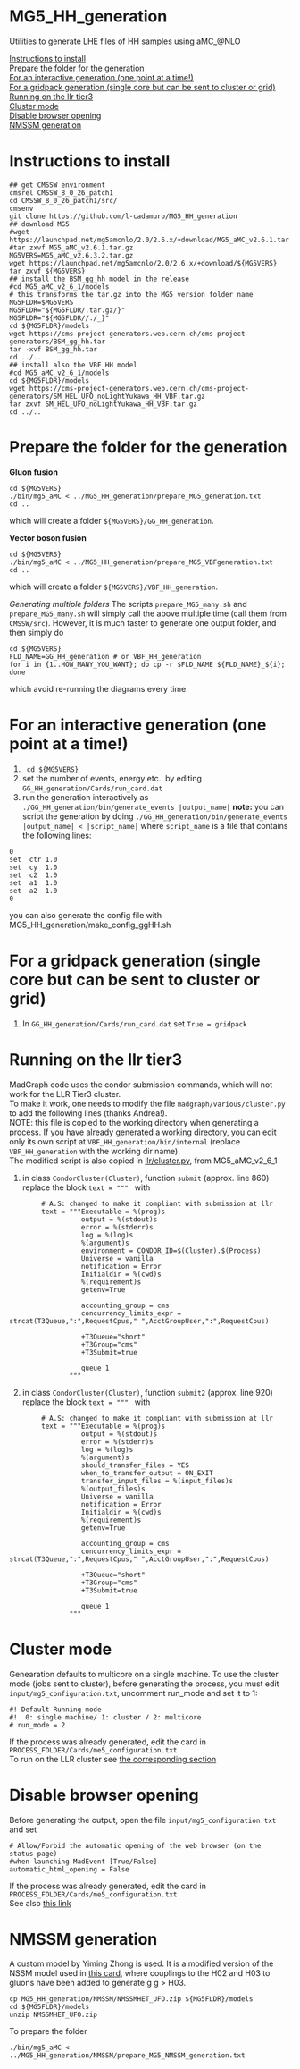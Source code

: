 # MG5_HH_generation
Utilities to generate LHE files of HH samples using aMC_@NLO

[Instructions to install](#instructions-to-install)  
[Prepare the folder for the generation](#prepare-the-folder-for-the-generation)  
[For an interactive generation (one point at a time!)](#for-an-interactive-generation-one-point-at-a-time)  
[For a gridpack generation (single core but can be sent to cluster or grid)](#for-a-gridpack-generation-single-core-but-can-be-sent-to-cluster-or-grid)  
[Running on the llr tier3](#running-on-the-llr-tier3)  
[Cluster mode](#cluster-mode)  
[Disable browser opening](#disable-browser-opening)  
[NMSSM generation](#nmssm-generation)

# Instructions to install
```
## get CMSSW environment
cmsrel CMSSW_8_0_26_patch1
cd CMSSW_8_0_26_patch1/src/
cmsenv
git clone https://github.com/l-cadamuro/MG5_HH_generation
## download MG5
#wget https://launchpad.net/mg5amcnlo/2.0/2.6.x/+download/MG5_aMC_v2.6.1.tar.gz
#tar zxvf MG5_aMC_v2.6.1.tar.gz
MG5VERS=MG5_aMC_v2.6.3.2.tar.gz
wget https://launchpad.net/mg5amcnlo/2.0/2.6.x/+download/${MG5VERS}
tar zxvf ${MG5VERS}
## install the BSM_gg_hh model in the release
#cd MG5_aMC_v2_6_1/models
# this transforms the tar.gz into the MG5 version folder name
MG5FLDR=$MG5VERS
MG5FLDR="${MG5FLDR/.tar.gz/}"
MG5FLDR="${MG5FLDR//./_}"
cd ${MG5FLDR}/models
wget https://cms-project-generators.web.cern.ch/cms-project-generators/BSM_gg_hh.tar
tar -xvf BSM_gg_hh.tar
cd ../..
## install also the VBF HH model
#cd MG5_aMC_v2_6_1/models
cd ${MG5FLDR}/models
wget https://cms-project-generators.web.cern.ch/cms-project-generators/SM_HEL_UFO_noLightYukawa_HH_VBF.tar.gz
tar zxvf SM_HEL_UFO_noLightYukawa_HH_VBF.tar.gz
cd ../..
```

# Prepare the folder for the generation
**Gluon fusion**
```
cd ${MG5VERS}
./bin/mg5_aMC < ../MG5_HH_generation/prepare_MG5_generation.txt
cd ..
```
which will create a folder ``${MG5VERS}/GG_HH_generation``.

**Vector boson fusion**
```
cd ${MG5VERS}
./bin/mg5_aMC < ../MG5_HH_generation/prepare_MG5_VBFgeneration.txt
cd ..
```
which will create a folder ``${MG5VERS}/VBF_HH_generation``.

*Generating multiple folders*
The scripts ``prepare_MG5_many.sh`` and ``prepare_MG5_many.sh`` will simply call the above multiple time (call them from ``CMSSW/src``).
However, it is much faster to generate one output folder, and then simply do
```
cd ${MG5VERS}
FLD_NAME=GG_HH_generation # or VBF_HH_generation
for i in {1..HOW_MANY_YOU_WANT}; do cp -r $FLD_NAME ${FLD_NAME}_${i}; done
```
which avoid re-running the diagrams every time.

# For an interactive generation (one point at a time!)
1. `` cd ${MG5VERS}``
2. set the number of events, energy etc.. by editing ``GG_HH_generation/Cards/run_card.dat``
3. run the generation interactively as ``./GG_HH_generation/bin/generate_events |output_name|``
**note:** you can script the generation by doing
``./GG_HH_generation/bin/generate_events |output_name| < |script_name|``
where ``script_name`` is a file that contains the following lines:
```
0
set  ctr 1.0
set  cy  1.0
set  c2  1.0
set  a1  1.0
set  a2  1.0
0
```
you can also generate the config file with MG5_HH_generation/make_config_ggHH.sh

# For a gridpack generation (single core but can be sent to cluster or grid)
1. In ``GG_HH_generation/Cards/run_card.dat`` set ``True = gridpack``

# Running on the llr tier3
MadGraph code uses the condor submission commands, which will not work for the LLR Tier3 cluster.  
To make it work, one needs to modify the file ``madgraph/various/cluster.py`` to add the following lines (thanks Andrea!).  
NOTE: this file is copied to the working directory when generating a process. If you have already generated a working directory, you can edit only its own script at ``VBF_HH_generation/bin/internal`` (replace ``VBF_HH_generation`` with the working dir name).  
The modified script is also copied in [llr/cluster.py](llr/cluster.py), from MG5_aMC_v2_6_1

1. in class ``CondorCluster(Cluster)``, function ``submit`` (approx. line 860) replace the block ``text = """ `` with
```
        # A.S: changed to make it compliant with submission at llr 
        text = """Executable = %(prog)s
                  output = %(stdout)s
                  error = %(stderr)s
                  log = %(log)s
                  %(argument)s
                  environment = CONDOR_ID=$(Cluster).$(Process)
                  Universe = vanilla
                  notification = Error
                  Initialdir = %(cwd)s
                  %(requirement)s
                  getenv=True

                  accounting_group = cms
                  concurrency_limits_expr = strcat(T3Queue,":",RequestCpus," ",AcctGroupUser,":",RequestCpus)

                  +T3Queue="short"
                  +T3Group="cms"
                  +T3Submit=true

                  queue 1
               """
```

2. in class ``CondorCluster(Cluster)``, function ``submit2`` (approx. line 920) replace the block ``text = """ `` with
```
        # A.S: changed to make it compliant with submission at llr        
        text = """Executable = %(prog)s
                  output = %(stdout)s
                  error = %(stderr)s
                  log = %(log)s
                  %(argument)s
                  should_transfer_files = YES
                  when_to_transfer_output = ON_EXIT
                  transfer_input_files = %(input_files)s
                  %(output_files)s
                  Universe = vanilla
                  notification = Error
                  Initialdir = %(cwd)s
                  %(requirement)s
                  getenv=True

                  accounting_group = cms
                  concurrency_limits_expr = strcat(T3Queue,":",RequestCpus," ",AcctGroupUser,":",RequestCpus)

                  +T3Queue="short"
                  +T3Group="cms"
                  +T3Submit=true

                  queue 1
               """
```

# Cluster mode
Genearation defaults to multicore on a single machine. To use the cluster mode (jobs sent to cluster), before generating the process, you must edit ``input/mg5_configuration.txt``, uncomment run_mode and set it to 1:
```
#! Default Running mode
#!  0: single machine/ 1: cluster / 2: multicore
# run_mode = 2
```
If the process was already generated, edit the card in ``PROCESS_FOLDER/Cards/me5_configuration.txt``  
To run on the LLR cluster see [the corresponding section](#running-on-the-llr-tier3)

# Disable browser opening
Before generating the output, open the file ``input/mg5_configuration.txt`` and set
```
# Allow/Forbid the automatic opening of the web browser (on the
status page)
#when launching MadEvent [True/False]
automatic_html_opening = False
```
If the process was already generated, edit the card in ``PROCESS_FOLDER/Cards/me5_configuration.txt``  
See also [this link](https://answers.launchpad.net/mg5amcnlo/+faq/1943)

# NMSSM generation
A custom model by Yiming Zhong is used. It is a modified version of the NSSM model used in [this card](https://github.com/cms-sw/genproductions/blob/master/bin/MadGraph5_aMCatNLO/cards/production/2017/13TeV/ggh01_M125_Toa01a01_M5_Tomumutautau_proc_card.dat), where couplings to the H02 and H03 to gluons have been added to generate g g > H03.
```
cp MG5_HH_generation/NMSSM/NMSSMHET_UFO.zip ${MG5FLDR}/models
cd ${MG5FLDR}/models
unzip NMSSMHET_UFO.zip
```

To prepare the folder
```
./bin/mg5_aMC < ../MG5_HH_generation/NMSSM/prepare_MG5_NMSSM_generation.txt
```

